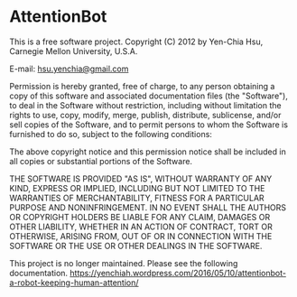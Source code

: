 AttentionBot
=======

This is a free software project.
Copyright (C) 2012 by Yen-Chia Hsu, Carnegie Mellon University, U.S.A.

E-mail: hsu.yenchia@gmail.com
 
Permission is hereby granted, free of charge, to any person obtaining a copy
of this software and associated documentation files (the "Software"), to deal
in the Software without restriction, including without limitation the rights
to use, copy, modify, merge, publish, distribute, sublicense, and/or sell
copies of the Software, and to permit persons to whom the Software is
furnished to do so, subject to the following conditions:
 
The above copyright notice and this permission notice shall be included in
all copies or substantial portions of the Software.
 
THE SOFTWARE IS PROVIDED "AS IS", WITHOUT WARRANTY OF ANY KIND, EXPRESS OR
IMPLIED, INCLUDING BUT NOT LIMITED TO THE WARRANTIES OF MERCHANTABILITY,
FITNESS FOR A PARTICULAR PURPOSE AND NONINFRINGEMENT. IN NO EVENT SHALL THE
AUTHORS OR COPYRIGHT HOLDERS BE LIABLE FOR ANY CLAIM, DAMAGES OR OTHER
LIABILITY, WHETHER IN AN ACTION OF CONTRACT, TORT OR OTHERWISE, ARISING FROM,
OUT OF OR IN CONNECTION WITH THE SOFTWARE OR THE USE OR OTHER DEALINGS IN
THE SOFTWARE.

This project is no longer maintained. Please see the following documentation.
https://yenchiah.wordpress.com/2016/05/10/attentionbot-a-robot-keeping-human-attention/
